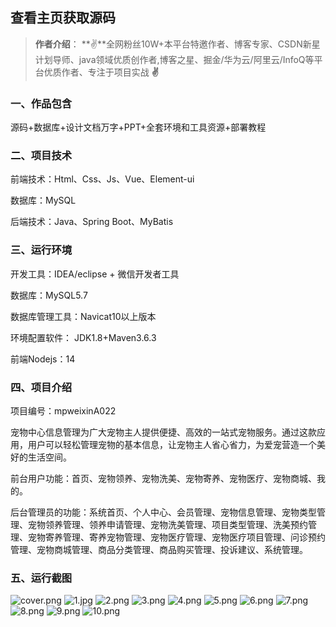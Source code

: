 
 
## 查看主页获取源码

> **作者介绍**： **✌**全网粉丝10W+本平台特邀作者、博客专家、CSDN新星计划导师、java领域优质创作者,博客之星、掘金/华为云/阿里云/InfoQ等平台优质作者、专注于项目实战 **✌**

  

### 一、作品包含

源码+数据库+设计文档万字+PPT+全套环境和工具资源+部署教程

### 二、项目技术

前端技术：Html、Css、Js、Vue、Element-ui

数据库：MySQL

后端技术：Java、Spring Boot、MyBatis

  

### 三、运行环境

开发工具：IDEA/eclipse + 微信开发者工具

数据库：MySQL5.7

数据库管理工具：Navicat10以上版本

环境配置软件： JDK1.8+Maven3.6.3

前端Nodejs：14


### 四、项目介绍
项目编号：mpweixinA022

宠物中心信息管理为广大宠物主人提供便捷、高效的一站式宠物服务。通过这款应用，用户可以轻松管理宠物的基本信息，让宠物主人省心省力，为爱宠营造一个美好的生活空间。

前台用户功能：首页、宠物领养、宠物洗美、宠物寄养、宠物医疗、宠物商城、我的。

后台管理员的功能：系统首页、个人中心、会员管理、宠物信息管理、宠物类型管理、宠物领养管理、领养申请管理、宠物洗美管理、项目类型管理、洗美预约管理、宠物寄养管理、寄养宠物管理、宠物医疗管理、宠物医疗项目管理、问诊预约管理、宠物商城管理、商品分类管理、商品购买管理、投诉建议、系统管理。

### 五、运行截图

![cover.png](./cover.png)
![1.jpg](./1.jpg)
![2.png](./2.png)
![3.png](./3.png)
![4.png](./4.png)
![5.png](./5.png)
![6.png](./6.png)
![7.png](./7.png)
![8.png](./8.png)
![9.png](./9.png)
![10.png](./10.png)




  
